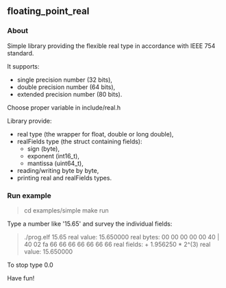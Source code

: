 ## floating_point_real

### About
Simple library providing the flexible real type in accordance with IEEE 754 standard.

It supports:
- single precision number (32 bits),
- double precision number (64 bits),
- extended precision number (80 bits).

Choose proper variable in include/real.h

Library provide:
- real type (the wrapper for float, double or long double),
- realFields type (the struct containing fields):
  - sign (byte),
  - exponent (int16_t),
  - mantissa (uint64_t),
- reading/writing byte by byte,
- printing real and realFields types.

### Run example
> cd examples/simple
make run

Type a number like '15.65' and survey the individual fields:

> ./prog.elf
15.65
real value: 15.650000
real bytes: 00 00 00 00 00 40 | 40 02 fa 66 66 66 66 66 66 66
real fields: + 1.956250 * 2^(3)
real value: 15.650000

To stop type 0.0

Have fun!
